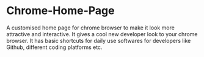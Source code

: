 # Chrome-Home-Page
A customised home page for chrome browser to make it look more attractive and interactive. It gives a cool new developer look to your chrome browser. It has basic shortcuts for daily use softwares for developers like Github, different coding platforms etc.
